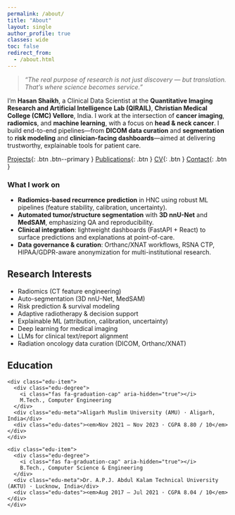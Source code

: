 ```yaml
---
permalink: /about/
title: "About"
layout: single
author_profile: true
classes: wide
toc: false
redirect_from:
  - /about.html
---
```


> *“The real purpose of research is not just discovery — but translation. That’s where science becomes service.”*

I’m **Hasan Shaikh**, a Clinical Data Scientist at the **Quantitative Imaging Research and Artificial Intelligence Lab (QIRAIL)**, **Christian Medical College (CMC) Vellore**, India. I work at the intersection of **cancer imaging**, **radiomics**, and **machine learning**, with a focus on **head & neck cancer**. I build end-to-end pipelines—from **DICOM data curation** and **segmentation** to **risk modeling** and **clinician-facing dashboards**—aimed at delivering trustworthy, explainable tools for patient care.

[Projects](/portfolio/){: .btn .btn--primary }
[Publications](/publications/){: .btn }
[CV](/cv/){: .btn }
[Contact](/contact/){: .btn }

### What I work on
- **Radiomics-based recurrence prediction** in HNC using robust ML pipelines (feature stability, calibration, uncertainty).
- **Automated tumor/structure segmentation** with **3D nnU-Net** and **MedSAM**, emphasizing QA and reproducibility.
- **Clinical integration**: lightweight dashboards (FastAPI + React) to surface predictions and explanations at point-of-care.
- **Data governance & curation**: Orthanc/XNAT workflows, RSNA CTP, HIPAA/GDPR-aware anonymization for multi-institutional research.

<!-- Two-column: Research Interests (left) • Education (right) -->
<div class="about-two-col" role="region" aria-label="Research interests and education">

  <section class="col">
    <h2 class="section-title">Research Interests</h2>
    <ul class="bullet-xl">
      <li>Radiomics (CT feature engineering)</li>
      <li>Auto-segmentation (3D nnU-Net, MedSAM)</li>
      <li>Risk prediction & survival modeling</li>
      <li>Adaptive radiotherapy & decision support</li>
      <li>Explainable ML (attribution, calibration, uncertainty)</li>
      <li>Deep learning for medical imaging</li>
      <li>LLMs for clinical text/report alignment</li>
      <li>Radiation oncology data curation (DICOM, Orthanc/XNAT)</li>
    </ul>
  </section>

  <section class="col">
    <h2 class="section-title">Education</h2>

    <div class="edu-item">
      <div class="edu-degree">
        <i class="fas fa-graduation-cap" aria-hidden="true"></i>
        M.Tech., Computer Engineering
      </div>
      <div class="edu-meta">Aligarh Muslim University (AMU) · Aligarh, India</div>
      <div class="edu-dates"><em>Nov 2021 – Nov 2023 · CGPA 8.80 / 10</em></div>
    </div>

    <div class="edu-item">
      <div class="edu-degree">
        <i class="fas fa-graduation-cap" aria-hidden="true"></i>
        B.Tech., Computer Science & Engineering
      </div>
      <div class="edu-meta">Dr. A.P.J. Abdul Kalam Technical University (AKTU) · Lucknow, India</div>
      <div class="edu-dates"><em>Aug 2017 – Jul 2021 · CGPA 8.04 / 10</em></div>
    </div>
  </section>

</div>
